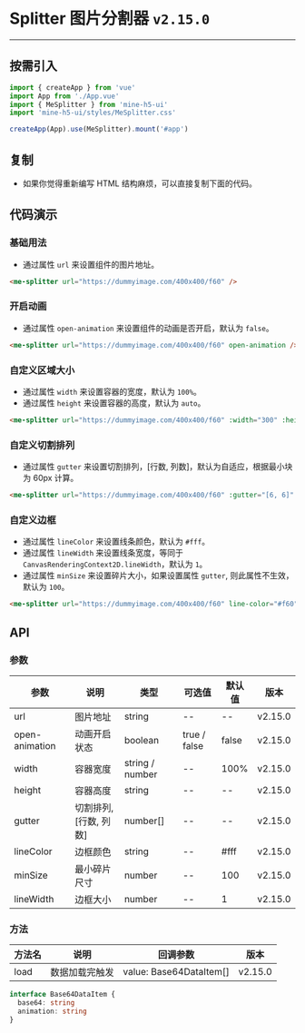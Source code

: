# Splitter 图片分割器 `v2.15.0`

---

## 按需引入

```ts
import { createApp } from 'vue'
import App from './App.vue'
import { MeSplitter } from 'mine-h5-ui'
import 'mine-h5-ui/styles/MeSplitter.css'

createApp(App).use(MeSplitter).mount('#app')
```

## 复制

- 如果你觉得重新编写 HTML 结构麻烦，可以直接复制下面的代码。

## 代码演示

### 基础用法

- 通过属性 `url` 来设置组件的图片地址。

```html
<me-splitter url="https://dummyimage.com/400x400/f60" />
```

### 开启动画

- 通过属性 `open-animation` 来设置组件的动画是否开启，默认为 `false`。

```html
<me-splitter url="https://dummyimage.com/400x400/f60" open-animation />
```

### 自定义区域大小

- 通过属性 `width` 来设置容器的宽度，默认为 `100%`。
- 通过属性 `height` 来设置容器的高度，默认为 `auto`。

```html
<me-splitter url="https://dummyimage.com/400x400/f60" :width="300" :height="264" />
```

### 自定义切割排列

- 通过属性 `gutter` 来设置切割排列，[行数, 列数]，默认为自适应，根据最小块为 60px 计算。

```html
<me-splitter url="https://dummyimage.com/400x400/f60" :gutter="[6, 6]" />
```

### 自定义边框

- 通过属性 `lineColor` 来设置线条颜色，默认为 `#fff`。
- 通过属性 `lineWidth` 来设置线条宽度，等同于 `CanvasRenderingContext2D.lineWidth`，默认为 `1`。
- 通过属性 `minSize` 来设置碎片大小，如果设置属性 `gutter`, 则此属性不生效，默认为 `100`。

```html
<me-splitter url="https://dummyimage.com/400x400/f60" line-color="#f60" :min-size="200" :line-width="4" />
```

## API

### 参数

| 参数           | 说明                   | 类型            | 可选值       | 默认值 | 版本    |
| -------------- | ---------------------- | --------------- | ------------ | ------ | ------- |
| url            | 图片地址               | string          | --           | --     | v2.15.0 |
| open-animation | 动画开启状态           | boolean         | true / false | false  | v2.15.0 |
| width          | 容器宽度               | string / number | --           | 100%   | v2.15.0 |
| height         | 容器高度               | string          | --           | --     | v2.15.0 |
| gutter         | 切割排列, [行数, 列数] | number[]        | --           | --     | v2.15.0 |
| lineColor      | 边框颜色               | string          | --           | #fff   | v2.15.0 |
| minSize        | 最小碎片尺寸           | number          | --           | 100    | v2.15.0 |
| lineWidth      | 边框大小               | number          | --           | 1      | v2.15.0 |

### 方法

| 方法名 | 说明           | 回调参数                | 版本    |
| ------ | -------------- | ----------------------- | ------- |
| load   | 数据加载完触发 | value: Base64DataItem[] | v2.15.0 |

```ts
interface Base64DataItem {
  base64: string
  animation: string
}
```

